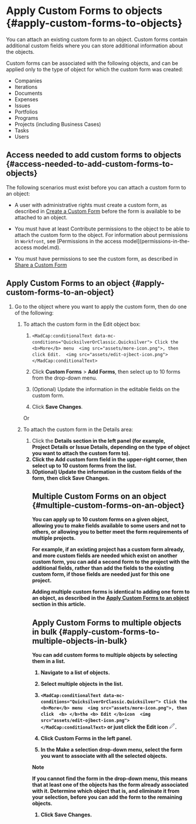 



# Apply Custom Forms to objects {#apply-custom-forms-to-objects}

You can attach an existing custom form to an object.&nbsp;Custom forms contain additional custom fields where you can store additional information about the objects. 

Custom forms can be associated with the following objects, and&nbsp;can be applied only to the type of object for which the custom form&nbsp;was created:&nbsp;



* Companies
* Iterations
* Documents
* Expenses
* Issues
* Portfolios
* Programs
* Projects (including Business Cases)
* Tasks
* Users




## Access needed to add custom forms to objects {#access-needed-to-add-custom-forms-to-objects}

The following scenarios must exist before you can attach a custom form to an object:



* A user with administrative rights must create a custom form, as described in [Create a Custom Form](create-a-custom-form.md) before the form is available to be attached to an object. 
* You must have at least Contribute permissions to the object to be able to attach the custom form to the object. For information about permissions in `Workfront`, see [Permissions in the access model](permissions-in-the-access model.md). 

* You must have permissions to see the custom form, as described in [Share a Custom Form](share-a-custom-form.md)




## Apply Custom Forms&nbsp;to&nbsp;an object {#apply-custom-forms-to-an-object}




1. Go to the object where you want to apply the custom form, then do one of the following: 
    
    
    1. To attach the custom form in the Edit object box:     
        
        
        1. `<MadCap:conditionalText data-mc-conditions="QuicksilverOrClassic.Quicksilver"> Click the  <b>More</b> menu  <img src="assets/more-icon.png">, then click Edit.  <img src="assets/edit-ojbect-icon.png"></MadCap:conditionalText>`
        1. Click&nbsp;**Custom Forms** > **Add Forms**, then select up to 10 forms from the drop-down menu. 
        
        1. (Optional)&nbsp;Update the information in the editable fields on the custom form. 
        1. Click **Save Changes**. 
        
        
       Or
    
    1. To attach the custom form in the Details area:     
        
        
        1. Click the **<Object type> Details** section in the left panel (for example, **Project&nbsp;Details** or **Issue Details**, depending on the type of object you want to attach the custom form to). 
        1. Click the **Add custom form** field in the upper-right corner, then select up to 10 custom forms from the list.
        1. (Optional) Update the information in the custom fields of the form, then click&nbsp;**Save Changes**.
        
        
    
    




## Multiple Custom Forms on an object {#multiple-custom-forms-on-an-object}

You can apply up to 10 custom forms on a given object, allowing you to make fields available to some users and not to others, or allowing you to better meet&nbsp;the form requirements of multiple projects.


For example, if an existing project has a custom form already, and more custom fields are needed which exist on another custom form, you can add a second form to the project with the additional fields, rather than add the fields to the existing custom form, if those fields are needed just for this one project. 


Adding multiple custom forms is identical to adding one form to an object, as described in the [Apply Custom Forms to an object](#applying-custom-forms-to-an-object) section in this article. 


## Apply Custom Forms to multiple objects in bulk {#apply-custom-forms-to-multiple-objects-in-bulk}

You can add custom forms to multiple objects by selecting them in a list.&nbsp;



1. Navigate to a list of objects.
1.  Select multiple objects in the list.  

1.   `<MadCap:conditionalText data-mc-conditions="QuicksilverOrClassic.Quicksilver"> Click the  <b>More</b> menu  <img src="assets/more-icon.png">, then click  <b> </b>the <b> Edit </b>icon  <img src="assets/edit-ojbect-icon.png"></MadCap:conditionalText>` or just click the **Edit** icon ![](assets/edit-ojbect-icon.png).
1. Click **Custom Forms** in the left panel.
1.  In the **Make a selection** drop-down menu, select the form you want to associate with all the selected objects.


   >[!NOTE]
   >
   >If you cannot find the form in the drop-down menu, this means that at least one of the objects has the form already associated with it. Determine which object that is, and eliminate it from your selection, before you can add the form to the remaining objects.&nbsp;



1. Click **Save Changes**.


